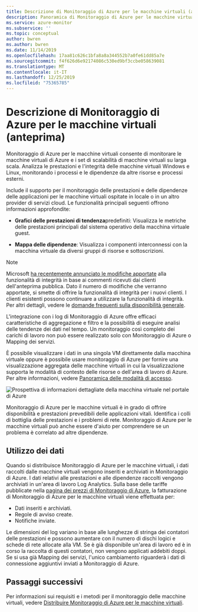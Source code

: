 ```yaml
---
title: Descrizione di Monitoraggio di Azure per le macchine virtuali (anteprima) | Microsoft Docs
description: Panoramica di Monitoraggio di Azure per le macchine virtuali che monitora l'integrità e le prestazioni delle macchine virtuali di Azure, oltre a individuare ed eseguire automaticamente il mapping dei componenti dell'applicazione e delle relative dipendenze.
ms.service: azure-monitor
ms.subservice: ''
ms.topic: conceptual
author: bwren
ms.author: bwren
ms.date: 11/14/2019
ms.openlocfilehash: 17aa81c626c1bfa8a8a344552b7a0fe61dd85a7e
ms.sourcegitcommit: f4f626d6e92174086c530ed9bf3ccbe058639081
ms.translationtype: MT
ms.contentlocale: it-IT
ms.lasthandoff: 12/25/2019
ms.locfileid: "75365785"
---
```

# <a name="what-is-azure-monitor-for-vms-preview"></a>Descrizione di Monitoraggio di Azure per le macchine virtuali (anteprima)

Monitoraggio di Azure per le macchine virtuali consente di monitorare le macchine virtuali di Azure e i set di scalabilità di macchine virtuali su larga scala. Analizza le prestazioni e l'integrità delle macchine virtuali Windows e Linux, monitorando i processi e le dipendenze da altre risorse e processi esterni. 

Include il supporto per il monitoraggio delle prestazioni e delle dipendenze delle applicazioni per le macchine virtuali ospitate in locale o in un altro provider di servizi cloud. Le funzionalità principali seguenti offrono informazioni approfondite:

- **Grafici delle prestazioni di tendenza**predefiniti: Visualizza le metriche delle prestazioni principali dal sistema operativo della macchina virtuale guest.

- **Mappa delle dipendenze**: Visualizza i componenti interconnessi con la macchina virtuale da diversi gruppi di risorse e sottoscrizioni.  

>[!NOTE]
>Microsoft [ha recentemente annunciato le modifiche apportate](https://azure.microsoft.com/updates/updates-to-azure-monitor-for-virtual-machines-preview-before-general-availability-release/
) alla funzionalità di integrità in base ai commenti ricevuti dai clienti dell'anteprima pubblica. Dato il numero di modifiche che verranno apportate, si smette di offrire la funzionalità di integrità per i nuovi clienti. I clienti esistenti possono continuare a utilizzare la funzionalità di integrità. Per altri dettagli, vedere le [domande frequenti sulla disponibilità generale](vminsights-ga-release-faq.md).  

L'integrazione con i log di Monitoraggio di Azure offre efficaci caratteristiche di aggregazione e filtro e la possibilità di eseguire analisi delle tendenze dei dati nel tempo. Un monitoraggio così completo dei carichi di lavoro non può essere realizzato solo con Monitoraggio di Azure o Mapping dei servizi.  

È possibile visualizzare i dati in una singola VM direttamente dalla macchina virtuale oppure è possibile usare monitoraggio di Azure per fornire una visualizzazione aggregata delle macchine virtuali in cui la visualizzazione supporta le modalità di contesto delle risorse o dell'area di lavoro di Azure. Per altre informazioni, vedere [Panoramica delle modalità di accesso](../platform/design-logs-deployment.md#access-mode).

![Prospettiva di informazioni dettagliate della macchina virtuale nel portale di Azure](./media/vminsights-overview/vminsights-azmon-directvm.png)

Monitoraggio di Azure per le macchine virtuali è in grado di offrire disponibilità e prestazioni prevedibili delle applicazioni vitali. Identifica i colli di bottiglia delle prestazioni e i problemi di rete. Monitoraggio di Azure per le macchine virtuali può anche essere d'aiuto per comprendere se un problema è correlato ad altre dipendenze.  

## <a name="data-usage"></a>Utilizzo dei dati

Quando si distribuisce Monitoraggio di Azure per le macchine virtuali, i dati raccolti dalle macchine virtuali vengono inseriti e archiviati in Monitoraggio di Azure. I dati relativi alle prestazioni e alle dipendenze raccolti vengono archiviati in un'area di lavoro Log Analytics. Sulla base delle tariffe pubblicate nella [pagina dei prezzi di Monitoraggio di Azure](https://azure.microsoft.com/pricing/details/monitor/), la fatturazione di Monitoraggio di Azure per le macchine virtuali viene effettuata per:

- Dati inseriti e archiviati.
- Regole di avviso create.
- Notifiche inviate. 

Le dimensioni del log variano in base alle lunghezze di stringa dei contatori delle prestazioni e possono aumentare con il numero di dischi logici e schede di rete allocate alla VM. Se è già disponibile un'area di lavoro ed è in corso la raccolta di questi contatori, non vengono applicati addebiti doppi. Se si usa già Mapping dei servizi, l'unico cambiamento riguarderà i dati di connessione aggiuntivi inviati a Monitoraggio di Azure.

## <a name="next-steps"></a>Passaggi successivi

Per informazioni sui requisiti e i metodi per il monitoraggio delle macchine virtuali, vedere [Distribuire Monitoraggio di Azure per le macchine virtuali](vminsights-enable-overview.md).
